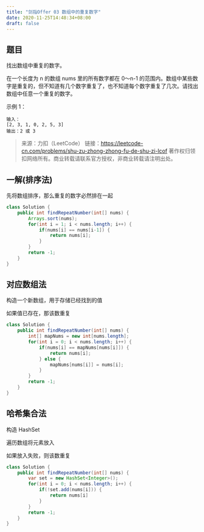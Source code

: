 ```yaml
---
title: "剑指Offer 03 数组中的重复数字"
date: 2020-11-25T14:48:34+08:00
draft: false
---
```


## 题目

找出数组中重复的数字。


在一个长度为 n 的数组 nums 里的所有数字都在 0～n-1 的范围内。数组中某些数字是重复的，但不知道有几个数字重复了，也不知道每个数字重复了几次。请找出数组中任意一个重复的数字。

示例 1：

    输入：
    [2, 3, 1, 0, 2, 5, 3]
    输出：2 或 3 

>来源：力扣（LeetCode）
链接：https://leetcode-cn.com/problems/shu-zu-zhong-zhong-fu-de-shu-zi-lcof
著作权归领扣网络所有。商业转载请联系官方授权，非商业转载请注明出处。

## 一解(排序法)

先将数组排序，那么重复的数字必然排在一起

```Java
class Solution {
    public int findRepeatNumber(int[] nums) {
        Arrays.sort(nums);
        for(int i = 1; i < nums.length; i++) {
            if(nums[i] == nums[i-1]) {
                return nums[i];
            }
        }
        return -1;
    }
}
```

## 对应数组法

构造一个新数组，用于存储已经找到的值

如果值已存在，那该数重复

```Java
class Solution {
    public int findRepeatNumber(int[] nums) {
        int[] mapNums = new int[nums.length];
        for(int i = 0; i < nums.length; i++) {
            if(nums[i] == mapNums[nums[i]]) {
                return nums[i];
            } else {
                mapNums[nums[i]] = nums[i];
            }
        }
        return -1;
    }
}
```

## 哈希集合法

构造 HashSet

遍历数组将元素放入

如果放入失败，则该数重复

```Java
class Solution {
    public int findRepeatNumber(int[] nums) {
        var set = new HashSet<Integer>();
        for(int i = 0; i < nums.length; i++) {
            if(!set.add(nums[i])) {
                return nums[i]
            }
        }
        return -1;
    }
}
```